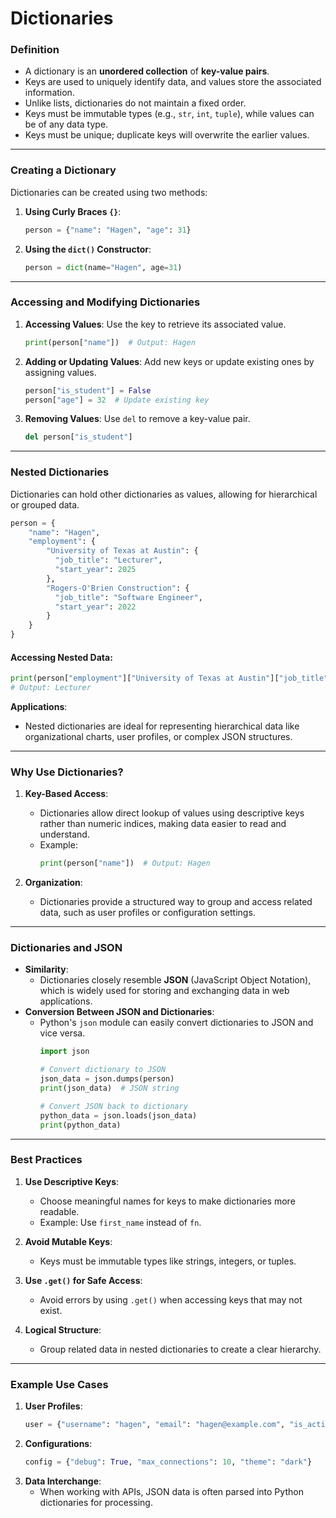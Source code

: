 # Dictionaries

### Definition
- A dictionary is an **unordered collection** of **key-value pairs**.
- Keys are used to uniquely identify data, and values store the associated information.
- Unlike lists, dictionaries do not maintain a fixed order.
- Keys must be immutable types (e.g., `str`, `int`, `tuple`), while values can be of any data type.
- Keys must be unique; duplicate keys will overwrite the earlier values.

---

### **Creating a Dictionary**
Dictionaries can be created using two methods:
1. **Using Curly Braces `{}`**:
   ```python
   person = {"name": "Hagen", "age": 31}
   ```

2. **Using the `dict()` Constructor**:
   ```python
   person = dict(name="Hagen", age=31)
   ```
   
---

### Accessing and Modifying Dictionaries
1. **Accessing Values**: Use the key to retrieve its associated value.
   ```python
   print(person["name"])  # Output: Hagen
   ```

2. **Adding or Updating Values**: Add new keys or update existing ones by assigning values.
   ```python
   person["is_student"] = False
   person["age"] = 32  # Update existing key
   ```

3. **Removing Values**: Use `del` to remove a key-value pair.
   ```python
   del person["is_student"]
   ```

---

### Nested Dictionaries
Dictionaries can hold other dictionaries as values, allowing for hierarchical or grouped data.
  
```python
person = {
    "name": "Hagen",
    "employment": {
        "University of Texas at Austin": {
          "job_title": "Lecturer",
          "start_year": 2025
        },
        "Rogers-O'Brien Construction": {
          "job_title": "Software Engineer",
          "start_year": 2022
        }
    }
}
```

#### Accessing Nested Data:
```python
print(person["employment"]["University of Texas at Austin"]["job_title"])
# Output: Lecturer
```

**Applications**:
- Nested dictionaries are ideal for representing hierarchical data like organizational charts, user profiles, or complex JSON structures.

---

### **Why Use Dictionaries?**
1. **Key-Based Access**:
   - Dictionaries allow direct lookup of values using descriptive keys rather than numeric indices, making data easier to read and understand.
   - Example:
     ```python
     print(person["name"])  # Output: Hagen
     ```

2. **Organization**:
   - Dictionaries provide a structured way to group and access related data, such as user profiles or configuration settings.

---

### **Dictionaries and JSON**
- **Similarity**:
  - Dictionaries closely resemble **JSON** (JavaScript Object Notation), which is widely used for storing and exchanging data in web applications.
- **Conversion Between JSON and Dictionaries**:
  - Python's `json` module can easily convert dictionaries to JSON and vice versa.
    ```python
    import json

    # Convert dictionary to JSON
    json_data = json.dumps(person)
    print(json_data)  # JSON string

    # Convert JSON back to dictionary
    python_data = json.loads(json_data)
    print(python_data)
    ```

---

### **Best Practices**
1. **Use Descriptive Keys**:
   - Choose meaningful names for keys to make dictionaries more readable.
   - Example: Use `first_name` instead of `fn`.

2. **Avoid Mutable Keys**:
   - Keys must be immutable types like strings, integers, or tuples.

3. **Use `.get()` for Safe Access**:
   - Avoid errors by using `.get()` when accessing keys that may not exist.

4. **Logical Structure**:
   - Group related data in nested dictionaries to create a clear hierarchy.

---

### **Example Use Cases**
1. **User Profiles**:
   ```python
   user = {"username": "hagen", "email": "hagen@example.com", "is_active": True}
   ```
2. **Configurations**:
   ```python
   config = {"debug": True, "max_connections": 10, "theme": "dark"}
   ```
3. **Data Interchange**:
   - When working with APIs, JSON data is often parsed into Python dictionaries for processing.
